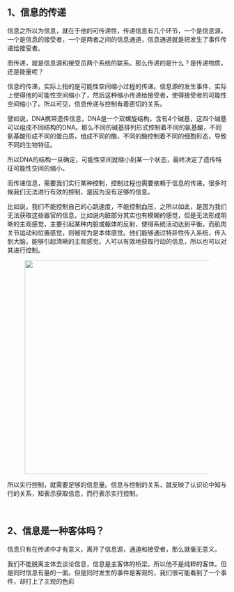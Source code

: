 <h2>1、信息的传递</h2><p data-pid="y5CqhYK2">信息之所以为信息，就在于他的可传递性，传递信息有几个环节，一个是信息源，一个是信息的接受者，一个是两者之间的信息通道，信息通道就是把发生了事件传递给接受者。</p><p data-pid="F_lHEs6E">而传递，就是信息源和接受员两个系统的联系。那么传递的是什么？是传递物质，还是能量呢？</p><p data-pid="E4fkR_m-">信息的传递，实际上指的是可能性空间缩小过程的传递。信息源的发生事件，实际上使得他的可能性空间缩小了，然后这种缩小传递给接受者，使得接受者的可能性空间缩小了。所以可见，信息传递与控制有着密切的关系。</p><p data-pid="NrAgk2KT">譬如说，DNA携带遗传信息，DNA是一个双螺旋结构，含有4个碱基，这四个碱基可以组成不同结构的DNA。那么不同的碱基排列形式控制着不同的氨基酸，不同氨基酸形成不同的蛋白质，组成不同的酶，不同的酶控制着不同的细胞形态，导致不同的生物特征。</p><p data-pid="u66WB3W6">所以DNA的结构一旦确定，可能性空间就缩小到某一个状态，最终决定了遗传特征可能性空间的缩小。</p><p data-pid="LTKu3X1M">而传递信息，需要我们实行某种控制，控制过程也需要依赖于信息的传递，很多时候我们无法进行有效的控制，是因为没有足够的信息。</p><p data-pid="U33nujjU">比如说，我们不能控制自己的心跳速度，不能控制血压，之所以如此，是因为我们无法获取这些器官的信息，比如说内脏部分其实也有模糊的感觉，但是无法形成明晰的主观感觉，主要引起某种内脏或躯体的反射，使得系统活动达到平衡。而肌肉关节运动和位置感觉，则被视为是本体感觉。他们能够通过特异性传入系统，传入到大脑，能够引起清晰的主观感觉。人可以有效地获取行动的信息，所以也可以对其进行控制。</p><figure data-size="normal"><img src="https://pic1.zhimg.com/v2-761d3eca840551c03d9dd71b05f44ec6_720w.jpg?source=d16d100b" data-caption="" data-size="normal" data-rawwidth="491" data-rawheight="255" class="origin_image zh-lightbox-thumb" width="491" data-original="https://pic1.zhimg.com/v2-761d3eca840551c03d9dd71b05f44ec6_720w.jpg?source=d16d100b"></figure><p data-pid="EY-5PUfM">所以实行控制，就需要足够的信息量。信息与控制的关系，就反映了认识论中知与行的关系，知表示获取信息，而行表示实行控制。</p><p><br></p><h2>2、信息是一种客体吗？</h2><p data-pid="wAIeUExk">信息只有在传递中才有意义，离开了信息源，通道和接受者，那么就毫无意义。</p><p data-pid="0PqYkBaH">我们不能脱离主体去谈论信息，信息是主客体的桥梁，所以他不是纯粹的客体。但是同时信息有量的一面。但是同时发生的事件是客观的，我们很可能看到了一个事件，却打上了主观的色彩</p><p></p><p></p><p></p><p></p><p></p><p></p><p></p><p></p><p></p>